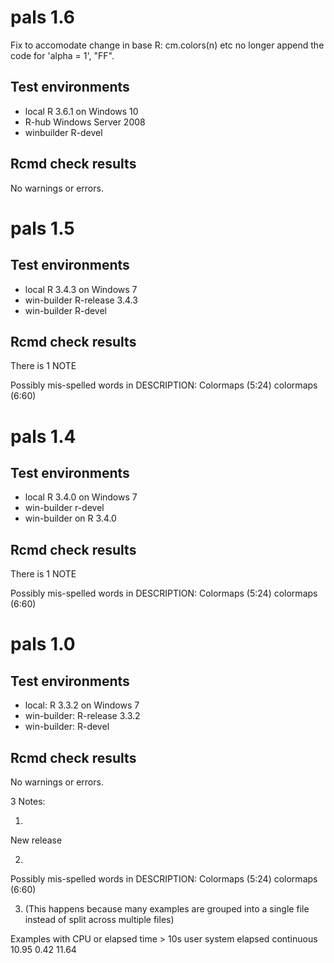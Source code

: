# pals 1.6

Fix to accomodate change in base R: cm.colors(n) etc no longer append the code for 'alpha = 1', "FF".

## Test environments

* local R 3.6.1 on Windows 10
* R-hub Windows Server 2008
* winbuilder R-devel

## Rcmd check results

No warnings or errors.


# pals 1.5

## Test environments

* local R 3.4.3 on Windows 7
* win-builder R-release 3.4.3
* win-builder R-devel

## Rcmd check results

There is 1 NOTE

Possibly mis-spelled words in DESCRIPTION:
  Colormaps (5:24)
  colormaps (6:60)


# pals 1.4

## Test environments

* local R 3.4.0 on Windows 7
* win-builder r-devel
* win-builder on R 3.4.0

## Rcmd check results

There is 1 NOTE

Possibly mis-spelled words in DESCRIPTION:
  Colormaps (5:24)
  colormaps (6:60)


# pals 1.0

## Test environments

* local: R 3.3.2 on Windows 7
* win-builder: R-release 3.3.2
* win-builder: R-devel

## Rcmd check results

No warnings or errors.

3 Notes:

1.

New release

2.

Possibly mis-spelled words in DESCRIPTION:
  Colormaps (5:24)
  colormaps (6:60)

3. (This happens because many examples are grouped into a single file instead of split across multiple files)

Examples with CPU or elapsed time > 10s
            user system elapsed
            continuous 10.95   0.42   11.64

